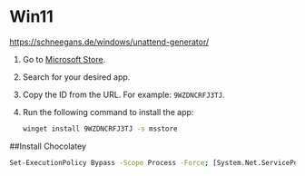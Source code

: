 
# Win11

https://schneegans.de/windows/unattend-generator/



1. Go to [Microsoft Store](https://apps.microsoft.com/store/apps).
2. Search for your desired app.
3. Copy the ID from the URL. For example: `9WZDNCRFJ3TJ`.
4. Run the following command to install the app:

   ```bash
   winget install 9WZDNCRFJ3TJ -s msstore


##Install Chocolatey

  ```bash
Set-ExecutionPolicy Bypass -Scope Process -Force; [System.Net.ServicePointManager]::SecurityProtocol = [System.Net.ServicePointManager]::SecurityProtocol -bor 3072; iex ((New-Object System.Net.WebClient).DownloadString('https://community.chocolatey.org/install.ps1'))
